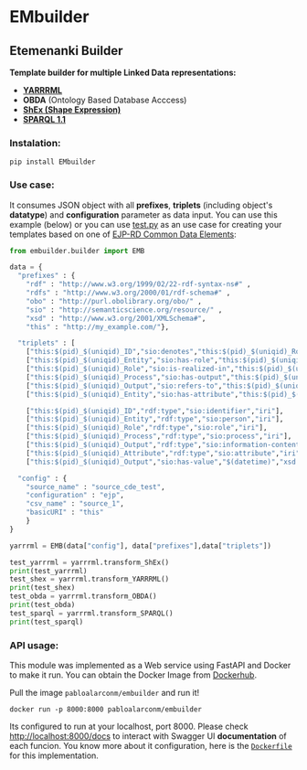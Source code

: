 # **EMbuilder** 
## **Etemenanki Builder**

**Template builder for multiple Linked Data representations:**
* **[YARRRML](https://rml.io/yarrrml/spec/)**
* **OBDA** (Ontology Based Database Acccess)
* **[ShEx (Shape Expression)](http://shex.io/shex-semantics/index.html)**
* **[SPARQL 1.1 ](https://www.w3.org/TR/sparql11-overview/)**


### **Instalation:** 
```
pip install EMbuilder
```
### **Use case:** 
It consumes JSON object with all **prefixes**, **triplets** (including object's **datatype**) and **configuration** parameter as data input. You can use this example (below) or you can use [test.py](https://github.com/pabloalarconm/EMbuilder/blob/main/test.py) as an use case for creating your templates based on one of [EJP-RD Common Data Elements](https://github.com/ejp-rd-vp/CDE-semantic-model):

```python
from embuilder.builder import EMB

data = {
  "prefixes" : {
    "rdf" : "http://www.w3.org/1999/02/22-rdf-syntax-ns#" ,
    "rdfs" : "http://www.w3.org/2000/01/rdf-schema#" ,
    "obo" : "http://purl.obolibrary.org/obo/" ,
    "sio" : "http://semanticscience.org/resource/" ,
    "xsd" : "http://www.w3.org/2001/XMLSchema#",
    "this" : "http://my_example.com/"},

  "triplets" : [
    ["this:$(pid)_$(uniqid)_ID","sio:denotes","this:$(pid)_$(uniqid)_Role","iri"],
    ["this:$(pid)_$(uniqid)_Entity","sio:has-role","this:$(pid)_$(uniqid)_Role","iri"],
    ["this:$(pid)_$(uniqid)_Role","sio:is-realized-in","this:$(pid)_$(uniqid)_Process","iri"],
    ["this:$(pid)_$(uniqid)_Process","sio:has-output","this:$(pid)_$(uniqid)_Output","iri"],
    ["this:$(pid)_$(uniqid)_Output","sio:refers-to","this:$(pid)_$(uniqid)_Attribute","iri"],
    ["this:$(pid)_$(uniqid)_Entity","sio:has-attribute","this:$(pid)_$(uniqid)_Attribute","iri"],

    ["this:$(pid)_$(uniqid)_ID","rdf:type","sio:identifier","iri"],
    ["this:$(pid)_$(uniqid)_Entity","rdf:type","sio:person","iri"],
    ["this:$(pid)_$(uniqid)_Role","rdf:type","sio:role","iri"],
    ["this:$(pid)_$(uniqid)_Process","rdf:type","sio:process","iri"],
    ["this:$(pid)_$(uniqid)_Output","rdf:type","sio:information-content-entity","iri"],
    ["this:$(pid)_$(uniqid)_Attribute","rdf:type","sio:attribute","iri"],
    ["this:$(pid)_$(uniqid)_Output","sio:has-value","$(datetime)","xsd:date"]],

  "config" : {
    "source_name" : "source_cde_test",
    "configuration" : "ejp",    
    "csv_name" : "source_1",
    "basicURI" : "this"
    }
}

yarrrml = EMB(data["config"], data["prefixes"],data["triplets"])

test_yarrrml = yarrrml.transform_ShEx()
print(test_yarrrml)
test_shex = yarrrml.transform_YARRRML()
print(test_shex)
test_obda = yarrrml.transform_OBDA()
print(test_obda)
test_sparql = yarrrml.transform_SPARQL()
print(test_sparql)
```

### API usage:

This module was implemented as a Web service using FastAPI and Docker to make it run. You can obtain the Docker Image from [Dockerhub](https://hub.docker.com/repository/docker/pabloalarconm/embuilder).

Pull the image `pabloalarconm/embuilder` and run it!

```docker
docker run -p 8000:8000 pabloalarconm/embuilder
```


Its configured to run at your localhost, port 8000. Please check [http://localhost:8000/docs](http://127.0.0.1:8000/docs) to interact with Swagger UI **documentation** of each funcion. You know more about it configuration, here is the [`Dockerfile`](https://github.com/pabloalarconm/EMbuilder/blob/main/Dockerfile) for this implementation.